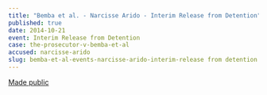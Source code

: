 ```yaml
---
title: "Bemba et al. - Narcisse Arido - Interim Release from Detention"
published: true
date: 2014-10-21
event: Interim Release from Detention
case: the-prosecutor-v-bemba-et-al
accused: narcisse-arido
slug: bemba-et-al-events-narcisse-arido-interim-release from detention
---
```


[Made public](https://www.icc-cpi.int/iccdocs/doc/doc1845009.pdf)

